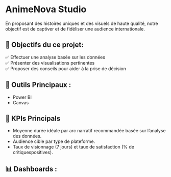 # AnimeNova Studio

En proposant des histoires uniques et des visuels de haute qualité, notre objectif est de captiver et de fidéliser une audience internationale.

## 🎯 Objectifs du ce projet:

  ✅ Effectuer une analyse basée sur les données <br>
  ✅ Présenter des visualisations pertinentes <br>
  ✅ Proposer des conseils pour aider à la prise de décision

## 🧰 Outils Principaux : 

- Power BI
- Canvas

## 🧠 KPIs Principals

  - Moyenne durée idéale par arc narratif recommandée basée sur l’analyse des données.
  - Audience cible par type de plateforme.
  - Taux de visionnage (7 jours) et taux de satisfaction (% de critiquespositives).

## 📊 Dashboards : 
